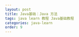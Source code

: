 ```yaml
---
layout: post
title: Java基础：Java 方法
tags: java learn 教程 Java基础教程
categories: java-learn
order: 9
---
```

